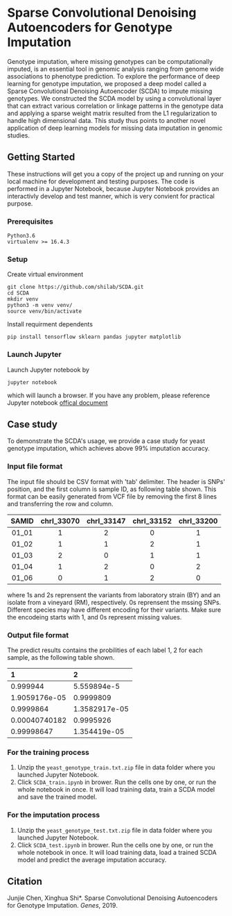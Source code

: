 # Sparse Convolutional Denoising Autoencoders for Genotype Imputation
Genotype imputation, where missing genotypes can be computationally imputed, is an essential tool in genomic analysis ranging from genome wide associations to phenotype prediction. To explore the performance of deep learning for genotype imputation, we proposed a deep model called a Sparse Convolutional Denoising Autoencoder (SCDA) to impute missing genotypes. We constructed the SCDA model by using a convolutional layer that can extract various correlation or linkage patterns in the genotype data and applying a sparse weight matrix resulted from the L1 regularization to handle high dimensional data. This study thus points to another novel application of deep learning models for missing data imputation in genomic studies. 

## Getting Started
These instructions will get you a copy of the project up and running on your local machine for development and testing purposes. The code is performed in a Jupyter Notebook, because Jupyter Notebook provides an interactivly develop and test manner, which is very convient for practical purpose. 

### Prerequisites
```
Python3.6 
virtualenv >= 16.4.3
```

### Setup
Create virtual environment
```
git clone https://github.com/shilab/SCDA.git
cd SCDA
mkdir venv
python3 -m venv venv/
source venv/bin/activate
```

Install requirment dependents
```
pip install tensorflow sklearn pandas jupyter matplotlib
```

### Launch Jupyter
Launch Jupyter notebook by 
``` 
jupyter notebook 
```
which will launch a browser. If you have any problem, please reference Jupyter notebook [offical document](https://jupyter-notebook.readthedocs.io/en/stable/)

## Case study 
To demonstrate the SCDA's usage, we provide a case study for yeast genotype imputation, which achieves above 99% imputation accuracy.

### Input file format 
The input file should be CSV format with 'tab' delimiter. The header is SNPs' position, and the first column is sample ID, as following table shown. This format can be easily generated from VCF file by removing the first 8 lines and transferring the row and column.

| SAMID | chrI_33070 | chrI_33147 | chrI_33152 | chrI_33200 |
|:-----:|:----------:|:----------:|:----------:|:----------:|
| 01_01 |      1     |      2     |      0     |      1     |
| 01_02 |      1     |      1     |      2     |      1     |
| 01_03 |      2     |      0     |      1     |      1     |
| 01_04 |      1     |      2     |      0     |      2     |
| 01_06 |      0     |      1     |      2     |      0     |

where 1s and 2s reprensent the variants from laboratory strain (BY) and an isolate from a vineyard (RM), respectively. 0s reprensent the mssing SNPs. Different species may have different encoding for their variants. Make sure the encodeing starts with 1, and 0s represent missing values. 

### Output file format
The predict results contains the probilities of each label 1, 2 for each sample, as the following table shown.

|    1     |      2      |
|:-----|:----------|
| 0.999944 | 5.559894e-5 |
| 1.9059176e-05 |      0.9999809     |
| 0.9999864 |      1.3582917e-05    |
| 0.00040740182 |      0.9995926     |
| 0.99998647 |      1.354419e-05     |


### For the training process 
1. Unzip the `yeast_genotype_train.txt.zip` file in data folder where you launched Jupyter Notebook.
2. Click `SCDA_train.ipynb` in brower. Run the cells one by one, or run the whole notebook in once. It will load training data, train a SCDA model and save the trained model.

### For the imputation process
1. Unzip the `yeast_genotype_test.txt.zip` file in data folder where you launched Jupyter Notebook.
2. Click `SCDA_test.ipynb` in brower. Run the cells one by one, or run the whole notebook in once. It will load training data, load a trained SCDA model and predict the average imputation accuracy.

## Citation
Junjie Chen, Xinghua Shi\*. Sparse Convolutional Denoising Autoencoders for Genotype Imputation. *Genes*, 2019.